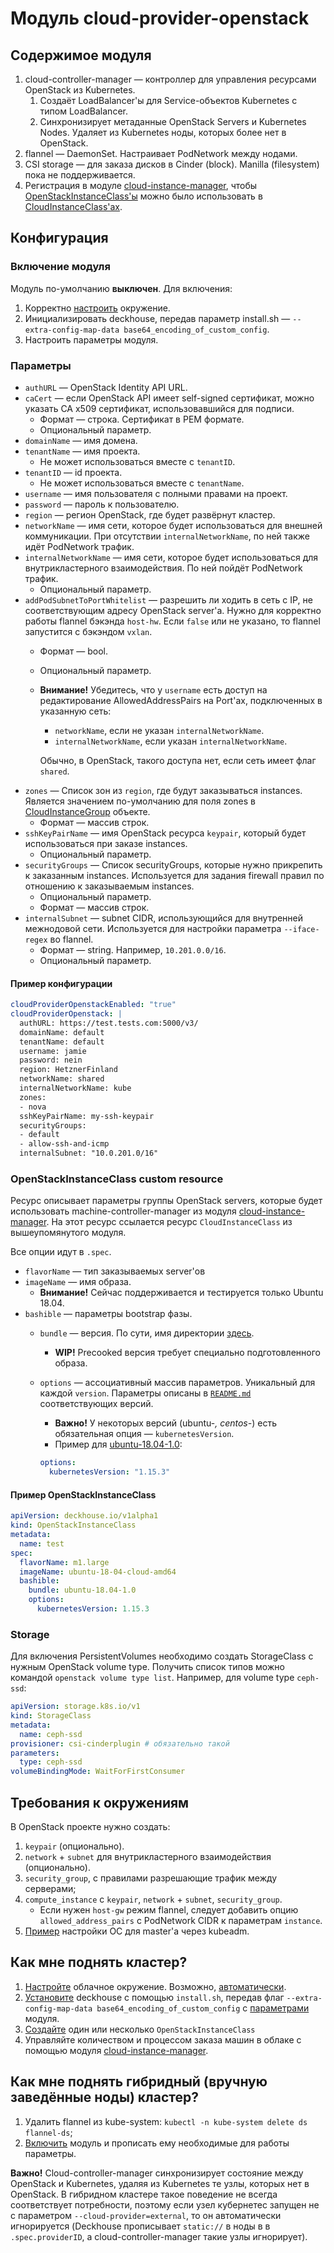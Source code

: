 # Модуль cloud-provider-openstack

## Содержимое модуля

1. cloud-controller-manager — контроллер для управления ресурсами OpenStack из Kubernetes.
    1. Создаёт LoadBalancer'ы для Service-объектов Kubernetes с типом LoadBalancer.
    2. Синхронизирует метаданные OpenStack Servers и Kubernetes Nodes. Удаляет из Kubernetes ноды, которых более нет в OpenStack.
2. flannel — DaemonSet. Настраивает PodNetwork между нодами.
3. CSI storage — для заказа дисков в Cinder (block). Manilla (filesystem) пока не поддерживается.
4. Регистрация в модуле [cloud-instance-manager](modules/040-cloud-instance-manager), чтобы [OpenStackInstanceClass'ы](#OpenStackInstanceClass) можно было использовать в [CloudInstanceClass'ах](modules/040-cloud-instance-manager/README.md#CloudInstanceGroup-custom-resource).

## Конфигурация

### Включение модуля

Модуль по-умолчанию **выключен**. Для включения:

1. Корректно [настроить](#настройка-окружения) окружение.
2. Инициализировать deckhouse, передав параметр install.sh — `--extra-config-map-data base64_encoding_of_custom_config`.
3. Настроить параметры модуля.

### Параметры

* `authURL` — OpenStack Identity API URL.
* `caCert` — если OpenStack API имеет self-signed сертификат, можно указать CA x509 сертификат, использовавшийся для подписи.
    * Формат — строка. Сертификат в PEM формате.
    * Опциональный параметр.
* `domainName` — имя домена.
* `tenantName` — имя проекта.
    * Не может использоваться вместе с `tenantID`.
* `tenantID` — id проекта.
    * Не может использоваться вместе с `tenantName`.
* `username` — имя пользователя с полными правами на проект.
* `password` — пароль к пользователю.
* `region` — регион OpenStack, где будет развёрнут кластер.
* `networkName` — имя сети, которое будет использоваться для внешней коммуникации. При отсутствии `internalNetworkName`, по ней также идёт PodNetwork трафик.
* `internalNetworkName` — имя сети, которое будет использоваться для внутрикластерного взаимодействия. По ней пойдёт PodNetwork трафик.
    * Опциональный параметр.
* `addPodSubnetToPortWhitelist` — разрешить ли ходить в сеть с IP, не соответствующим адресу OpenStack server'а. Нужно для корректно работы flannel бэкэнда `host-hw`. Если `false` или не указано, то flannel запустится с бэкэндом `vxlan`.
    * Формат — bool.
    * Опциональный параметр.
    * **Внимание!** Убедитесь, что у `username` есть доступ на редактирование AllowedAddressPairs на Port'ах, подключенных в указанную сеть:
        * `networkName`, если не указан `internalNetworkName`.
        * `internalNetworkName`, если указан `internalNetworkName`.

        Обычно, в OpenStack, такого доступа нет, если сеть имеет флаг `shared`.
* `zones` — Список зон из `region`, где будут заказываться instances. Является значением по-умолчанию для поля zones в [CloudInstanceGroup](modules/040-cloud-instance-manager/README.md#CloudInstanceGroup-custom-resource) объекте.
    * Формат — массив строк.
* `sshKeyPairName` — имя OpenStack ресурса `keypair`, который будет использоваться при заказе instances.
    * Опциональный параметр.
* `securityGroups` — Список securityGroups, которые нужно прикрепить к заказанным instances. Используется для задания firewall правил по отношению к заказываемым instances.
    * Опциональный параметр.
    * Формат — массив строк.
* `internalSubnet` — subnet CIDR, использующийся для внутренней межнодовой сети. Используется для настройки параметра `--iface-regex` во flannel.
    * Формат — string. Например, `10.201.0.0/16`.
    * Опциональный параметр.

#### Пример конфигурации

```yaml
cloudProviderOpenstackEnabled: "true"
cloudProviderOpenstack: |
  authURL: https://test.tests.com:5000/v3/
  domainName: default
  tenantName: default
  username: jamie
  password: nein
  region: HetznerFinland
  networkName: shared
  internalNetworkName: kube
  zones:
  - nova
  sshKeyPairName: my-ssh-keypair
  securityGroups:
  - default
  - allow-ssh-and-icmp
  internalSubnet: "10.0.201.0/16"
```

### OpenStackInstanceClass custom resource

Ресурс описывает параметры группы OpenStack servers, которые будет использовать machine-controller-manager из модуля [cloud-instance-manager](modules/040-cloud-instance-manager). На этот ресурс ссылается ресурс `CloudInstanceClass` из вышеупомянутого модуля.

Все опции идут в `.spec`.

* `flavorName` — тип заказываемых server'ов
* `imageName` — имя образа.
    * **Внимание!** Сейчас поддерживается и тестируется только Ubuntu 18.04.
* `bashible` — параметры bootstrap фазы.
    * `bundle` — версия. По сути, имя директории [здесь](modules/040-cloud-instance-manager/bashible).
        * **WIP!** Precooked версия требует специально подготовленного образа.
    * `options` — ассоциативный массив параметров. Уникальный для каждой `version`. Параметры описаны в [`README.md`](modules/040-cloud-instance-manager/bashible) соответствующих версий.
        * **Важно!** У некоторых версий (ubuntu-*, centos-*) есть обязательная опция — `kubernetesVersion`.
        * Пример для [ubuntu-18.04-1.0](modules/040-cloud-instance-manager/bashible/ubuntu-18.04-1.0):

        ```yaml
        options:
          kubernetesVersion: "1.15.3"
        ```

#### Пример OpenStackInstanceClass

```yaml
apiVersion: deckhouse.io/v1alpha1
kind: OpenStackInstanceClass
metadata:
  name: test
spec:
  flavorName: m1.large
  imageName: ubuntu-18-04-cloud-amd64
  bashible:
    bundle: ubuntu-18.04-1.0
    options:
      kubernetesVersion: 1.15.3
```

### Storage

Для включения PersistentVolumes необходимо создать StorageClass с нужным OpenStack volume type. Получить список типов можно командой `openstack volume type list`.
Например, для volume type `ceph-ssd`:

```yaml
apiVersion: storage.k8s.io/v1
kind: StorageClass
metadata:
  name: ceph-ssd
provisioner: csi-cinderplugin # обязательно такой
parameters:
  type: ceph-ssd
volumeBindingMode: WaitForFirstConsumer
```

## Требования к окружениям

В OpenStack проекте нужно создать:

1. `keypair` (опционально).
2. `network` + `subnet` для внутрикластерного взаимодействия (опционально).
3. `security_group`, с правилами разрешающие трафик между серверами;
4. `compute_instance` с `keypair`, `network` + `subnet`, `security_group`.
    * Если нужен `host-gw` режим flannel, следует добавить опцию `allowed_address_pairs` с PodNetwork CIDR к параметрам `instance`.
5. [Пример](install-kubernetes/openstack/ansible/master.yaml) настройки ОС для master'а через kubeadm.

## Как мне поднять кластер?

1. [Настройте](#настройка-окружения) облачное окружение. Возможно, [автоматически](#автоматизированная-подготовка-окружения).
2. [Установите](#включение-модуля) deckhouse с помощью `install.sh`, передав флаг `--extra-config-map-data base64_encoding_of_custom_config` с [параметрами](#параметры) модуля.
3. [Создайте](#OpenStackInstanceClass-custom-resource) один или несколько `OpenStackInstanceClass`
4. Управляйте количеством и процессом заказа машин в облаке с помощью модуля [cloud-instance-manager](modules/040-cloud-instance-manager).

## Как мне поднять гибридный (вручную заведённые ноды) кластер?

1. Удалить flannel из kube-system: `kubectl -n kube-system delete ds flannel-ds`;
2. [Включить](#Пример-конфигурации) модуль и прописать ему необходимые для работы параметры.

**Важно!** Cloud-controller-manager синхронизирует состояние между OpenStack и Kubernetes, удаляя из Kubernetes те узлы, которых нет в OpenStack. В гибридном кластере такое поведение не всегда соответствует потребности, поэтому если узел кубернетес запущен не с параметром `--cloud-provider=external`, то он автоматически игнорируется (Deckhouse прописывает `static://` в ноды в в `.spec.providerID`, а cloud-controller-manager такие узлы игнорирует).
